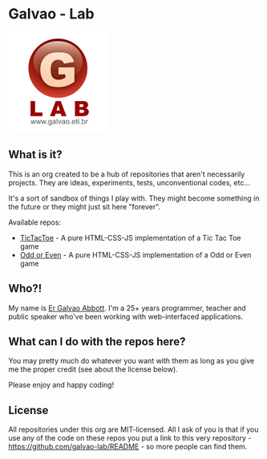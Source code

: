 # Galvao - Lab
<img src="/img/logo.png" width="200">

## What is it?

This is an org created to be a hub of repositories that aren't necessarily projects. They are ideas, experiments, tests, unconventional codes, etc... 

It's a sort of sandbox of things I play with. They might become something in the future or they might just sit here "forever".

Available repos:

* [TicTacToe](https://github.com/galvao-lab/tictactoe) - A pure HTML-CSS-JS implementation of a Tic Tac Toe game
* [Odd or Even](https://github.com/galvao-lab/oddOrEven) - A pure HTML-CSS-JS implementation of a Odd or Even game

## Who?!

My name is [Er Galvao Abbott](https://www.galvao.eti.br). I'm a 25+ years programmer, teacher and public speaker who've been working with web-interfaced applications.

## What can I do with the repos here?

You may pretty much do whatever you want with them as long as you give me the proper credit (see about the license below).

Please enjoy and happy coding!

## License

All repositories under this org are MIT-licensed. All I ask of you is that if you use any of the code on these repos you put a link to this very repository - https://github.com/galvao-lab/README -  so more people can find them.
